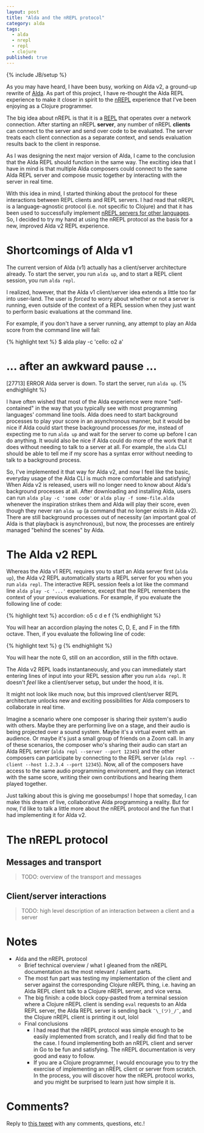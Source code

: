 ```yaml
---
layout: post
title: "Alda and the nREPL protocol"
category: alda
tags:
  - alda
  - nrepl
  - repl
  - clojure
published: true
---
```


{% include JB/setup %}

As you may have heard, I have been busy, working on Alda v2, a ground-up rewrite
of [Alda][alda-website]. As part of this project, I have re-thought the Alda
REPL experience to make it closer in spirit to the [nREPL][nrepl] experience
that I've been enjoying as a Clojure programmer.

The big idea about nREPL is that it is a [REPL][repl] that operates over a
network connection. After starting an nREPL **server**, any number of nREPL
**clients** can connect to the server and send over code to be evaluated. The
server treats each client connection as a separate context, and sends evaluation
results back to the client in response.

As I was designing the next major version of Alda, I came to the conclusion that
the Alda REPL should function in the same way. The exciting idea that I have in
mind is that multiple Alda composers could connect to the same Alda REPL server
and compose music together by interacting with the server in real time.

With this idea in mind, I started thinking about the protocol for these
interactions between REPL clients and REPL servers. I had read that nREPL is a
language-agnostic protocol (i.e. not specific to Clojure) and that it has been
used to successfully implement [nREPL servers for other
languages][nrepl-beyond-clojure]. So, I decided to try my hand at using the
nREPL protocol as the basis for a new, improved Alda v2 REPL experience.

# Shortcomings of Alda v1

The current version of Alda (v1) actually has a client/server architecture
already. To start the server, you run `alda up`, and to start a REPL client
session, you run `alda repl`.

I realized, however, that the Alda v1 client/server idea extends a little too
far into user-land. The user is _forced_ to worry about whether or not a server
is running, even outside of the context of a REPL session when they just want to
perform basic evaluations at the command line.

For example, if you don't have a server running, any attempt to play an Alda
score from the command line will fail:

{% highlight text %}
$ alda play -c 'cello: o2 a'
# ... after an awkward pause ...
[27713] ERROR Alda server is down. To start the server, run `alda up`.
{% endhighlight %}

I have often wished that most of the Alda experience were more "self-contained"
in the way that you typically see with most programming languages' command line
tools. Alda does need to start background processes to play your score in an
asynchronous manner, but it would be nice if Alda could start these background
processes _for_ me, instead of expecting me to run `alda up` and wait for the
server to come up before I can do anything. It would also be nice if Alda could
do more of the work that it does without needing to talk to a server at all. For
example, the `alda` CLI should be able to tell me if my score has a syntax error
without needing to talk to a background process.

So, I've implemented it that way for Alda v2, and now I feel like the basic,
everyday usage of the Alda CLI is much more comfortable and satisfying! When
Alda v2 is released, users will no longer need to know about Alda's background
processes at all. After downloading and installing Alda, users can run `alda
play -c 'some code'` or `alda play -f some-file.alda` whenever the inspiration
strikes them and Alda will play their score, even though they never ran `alda
up` (a command that no longer exists in Alda v2). There are still background
processes out of necessity (an important goal of Alda is that playback is
asynchronous), but now, the processes are entirely managed "behind the scenes"
by Alda.

# The Alda v2 REPL

Whereas the Alda v1 REPL requires you to start an Alda server first (`alda up`),
the Alda v2 REPL automatically starts a REPL server for you when you run `alda
repl`. The interactive REPL session feels a lot like the command line `alda play
-c '...'` experience, except that the REPL remembers the context of your
previous evaluations. For example, if you evaluate the following line of code:

{% highlight text %}
accordion: o5 c d e f
{% endhighlight %}

You will hear an accordion playing the notes C, D, E, and F in the fifth octave.
Then, if you evaluate the following line of code:

{% highlight text %}
g
{% endhighlight %}

You will hear the note G, still on an accordion, still in the fifth octave.

The Alda v2 REPL loads instantaneously, and you can immediately start entering
lines of input into your REPL session after you run `alda repl`. It doesn't
_feel_ like a client/server setup, but under the hood, it is.

It might not look like much now, but this improved client/server REPL
architecture unlocks new and exciting possibilities for Alda composers to
collaborate in real time.

Imagine a scenario where one composer is sharing their system's audio with
others. Maybe they are performing live on a stage, and their audio is being
projected over a sound system. Maybe it's a virtual event with an audience.  Or
maybe it's just a small group of friends on a Zoom call. In any of these
scenarios, the composer who's sharing their audio can start an Alda REPL server
(`alda repl --server --port 12345`) and the other composers can participate by
connecting to the REPL server (`alda repl --client --host 1.2.3.4 --port
12345`). Now, all of the composers have access to the same audio programming
environment, and they can interact with the same score, writing their own
contributions and hearing them played together.

Just talking about this is giving me goosebumps! I hope that someday, I can make
this dream of live, collaborative Alda programming a reality. But for now, I'd
like to talk a little more about the nREPL protocol and the fun that I had
implementing it for Alda v2.

# The nREPL protocol

## Messages and transport

> TODO: overview of the transport and messages

## Client/server interactions

> TODO: high level description of an interaction between a client and a server

# Notes

* Alda and the nREPL protocol
  * Brief technical overview / what I gleaned from the nREPL documentation as
    the most relevant / salient parts.
  * The most fun part was testing my implementation of the client and server
    against the corresponding Clojure nREPL thing, i.e. having an Alda REPL
    client talk to a Clojure nREPL server, and vice versa.
  * The big finish: a code block copy-pasted from a terminal session where a
    Clojure nREPL client is sending `eval` requests to an Alda REPL server,
    the Alda REPL server is sending back `¯\_(ツ)_/¯`, and the Clojure nREPL
    client is printing it out, lolol
  * Final conclusions
    * I had read that the nREPL protocol was simple enough to be easily
      implemented from scratch, and I really did find that to be the case. I
      found implementing both an nREPL client and server in Go to be fun and
      satisfying. The nREPL documentation is very good and easy to follow.
    * If you are a Clojure programmer, I would encourage you to try the
      exercise of implementing an nREPL client or server from scratch. In the
      process, you will discover how the nREPL protocol works, and you might be
      surprised to learn just how simple it is.

# Comments?

Reply to [this tweet][tweet] with any comments, questions, etc.!

[tweet]: https://twitter.com/dave_yarwood/status/FIXME

[alda-website]: https://alda.io
[nrepl]: https://nrepl.org
[repl]: https://en.wikipedia.org/wiki/Read%E2%80%93eval%E2%80%93print_loop
[nrepl-beyond-clojure]: https://nrepl.org/nrepl/0.8/beyond_clojure.html
